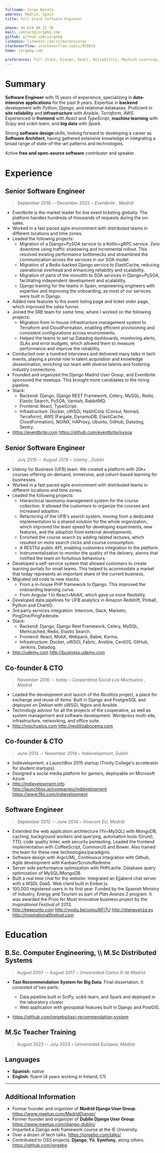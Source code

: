 ```yaml
---
fullname: Jorge Barata
address: Madrid, Spain
title: Full Stack Software Engineer

phone: 34 619 98 15 38
mail: contact@jorgebg.com
github: github.com/jorgebg
linkedin: linkedin.com/in/baratajorge
stackoverflow: stackoverflow.com/u/959819
home: jorgebg.com

preferences: Full Stack, Django, React, Reliability, Machine Learning, GNU/Linux
---
```


# Summary

**Software Engineer** with 15 years of experience, specializing in **data-intensive applications** for the past 9 years. Expertise in **backend** development with _Python_, _Django_, and relational databases. Proficient in **site reliability** and **infrastructure** with _Ansible_, _Terraform_, _AWS_. Experienced in **frontend** with _React_ and _TypeScript_, **machine learning** with _Scipy_ and _scikit-learn_, and **big data** with _Spark_.

Strong **software design** skills, looking forward to developing a career as **Software Architect**, having gathered extensive knowledge in integrating a broad range of state-of-the-art patterns and technologies.

Active **free and open-source software** contributor and speaker.

# Experience

## Senior Software Engineer

> September 2018 -- December 2022 ◦ _Eventbrite , Madrid_

- Eventbrite is the market leader for live event ticketing globally. The platform handles hundreds of thousands of requests during the on-sales.
- Worked in a fast paced agile environment with distributed teams in different locations and time zones.
- Leaded the following projects:
  - Migration of a Django+PySOA service to a Kotlin+gRPC service. Zero downtime using traffic shadowing and incremental rollout. This resolved existing performance bottlenecks and streamlined the communication across the services in our SOA model.
  - Migration of a Redis-backed Django service to ElastiCache, reducing operational overhead and enhancing reliability and scalability.
  - Migration of parts of the monolith to SOA services in Django+PySOA, facilitating independent development and scalability.
  - Django training for the teams in Spain, empowering engineers with expertise and improving the onboarding, as most of our services were built in Django.
- Added new features to the event listing page and ticket order page, which improved the sales funnel.
- Joined the SRE team for some time, where I worked on the following projects:
  - Migration from in-house infrastructure management system to Terraform and CloudFormation, enabling efficient provisioning and consistent configurations across environments.
  - Helped the teams to set up Datadog dashboards, monitoring alerts, SLAs and error budgets, which allowed them to measure performance and improve the reliability.
- Conducted over a hundred interviews and delivered many talks in tech events, playing a pivotal role in talent acquisition and knowledge dissemination, enriching our team with diverse talents and fostering industry connections.
- Founded and organized the Django Madrid User Group, and Eventbrite sponsored the meetups. This brought more candidates to the hiring pipeline.
- Stack:
  - Backend: Django, Django REST Framework, Celery, MySQL, Redis, Elastic Search, PySOA, Varnish, RabbitMQ.
  - Frontend: React, TypeScript.
  - Infrastructure: Docker, uWSGI, HashiCorp (Consul, Nomad, Terraform), AWS (Fargate, DynamoDB, ElastiCache, CloudFormation), NGINX, HAProxy, Ubuntu, GitHub, Datadog, Sentry.
- https://eventbrite.com https://github.com/eventbrite/pysoa

## Senior Software Engineer

> July 2015 -- August 2018 ◦ _Udemy , Dublin_

- Udemy for Business (UFB) team. We created a platform with 20k+ courses offering on-demand, immersive, and cohort-based learning for businesses.
- Worked in a fast paced agile environment with distributed teams in different locations and time zones.
- Leaded the following projects:
  - Hierarchical taxonomy management system for the course collection. It allowed the customers to organize the courses and increased adoption.
  - Refactoring of the UFB's search system, moving from a dedicated implementation to a shared solution for the whole organization, which improved the team speed for developing experiments, new features, and the adoption from external developments.
  - Enriched the course search by adding related lectures, which resulted on more search clicks and course consumption.
  - A RESTful public API, enabling customers integration to the platform.
  - Instrumentalization to monitor the quality of the delivery, alarms that notified the team on fortuitous behaviours.
- Developed a self-service system that allowed customers to create learning portals for small teams. This helped to acommodate a market that today represents an important share of the current business.
- Migrated old code to new stacks:
  - From a in-house PHP framework to Django. This improved the onboarding learning curve.
  - From Angular 1 to React+MobX, which gave us more flexibility.
- Developed data pipelines for UFB analytics in Amazon Redshift, Pinball, Python and ChartIO.
- 3rd party services integration: Intercom, Slack, Marketo, PingOne/PingFederate.
- Stack:
  - Backend: Django, Django Rest Framework, Celery, MySQL, Memcached, Redis, Elastic Search.
  - Frontend: React, MobX, Webpack, Babel, Karma.
  - Infrastructure: Docker, uWSGI, Fabric, Ansible, CentOS, GitHub, Jenkins, Datadog.
- http://udemy.com http://business.udemy.com

## Co-founder & CTO

> November 2016 -- _today_ ◦ _Cooperativa Social Los Mochuelos , Madrid_

- Leaded the development and launch of the _Reutiliza_ project, a place for exchange and reuse of items. Built in Django and PostgreSQL and deployed on Debian with uWSGI, Nginx and Ansible.
- Technology advisor for all the projects of the cooperative, as well as system management and software development. Wordpress multi-site, infrastructure, networking, and office suite.
- http://mochuelos.com http://reutilizabocema.com

## Co-founder & CTO

> June 2014 -- November 2014 ◦ _Indievelopment, Dublin_

- Indievelopment, a LaunchBox 2015 startup (Trinity College's accelerator for student startups).
- Designed a social media platform for gamers, deployable on Microsoft Azure.
- http://indievelopment.info http://launchbox.ie/companies/indievelopment https://www.f6s.com/indievelopment

## Software Engineer

> September 2012 -- June 2014 ◦ _Vivocom EU, Madrid_

- Extended the web application architecture (Yii+MySQL) with MongoDB, caching, background workers and querying, automation tools (Grunt), TTD, code quality linter, web security pentesting. Leaded the frontend implementation with CoffeeScript, CommonJS and Bower. Also trained the team for these new technologies/paradigms.
- Software design with ArgoUML, Continuous Integration with Github, Agile development with Kanban/Scrum/Redmine
- Server side performance optimization with PHPcache. Database query optimization of MySQL/MongoDB.
- Built a real time chat for the website: Integrated an Ejjaberd chat server with a WSDL DaaS. Web client built in Ember.js.
- 100,000 registered users in its first year. Funded by the Spanish Ministry of Industry, Energy and Tourism as part of _Plan Avanza 2_ program. It was awarded the Prize for Most innovative business project by the _Inspirational Festival_ of 2013.
- http://keepunto.com http://youtu.be/usjou9iFj7U http://planavanza.es http://inspirationalfestival.com

# Education

## B.Sc. Computer Engineering, \\\ M.Sc Distributed Systems

> August 2007 -- August 2017 ◦ _Universidad Carlos III de Madrid_

- **Taxi Recommendation System for Big Data**: Final dissertation. It consisted of two parts:

  - Data pipeline built in SciPy, scikit-learn, and Spark and deployed in the laboratory cluster.
  - Web application with geospatial features built in Django and PostGIS.

- https://github.com/jorgebg/taxi-recommendation-system

## M.Sc Teacher Training

> August 2023 -- July 2024 ◦ _Universidad Europea, Madrid_

## Languages

- **Spanish**: native
- **English**: fluent (4 years working in Ireland, C1)

---

## Additional Information

- Formar founder and organizer of **Madrid Django User Group**. https://www.meetup.com/MadridDjango/
- Former founder and organizer of **Dublin Django User Group**. https://www.meetup.com/django-dublin/
- Imparted a Django web framework course at the IE University.
- Over a dozen of tech talks. https://jorgebg.com/talks/
- Contributed to OSS projects: **Django**, **Yii**, **Symfony**, along others. https://github.com/jorgebg
